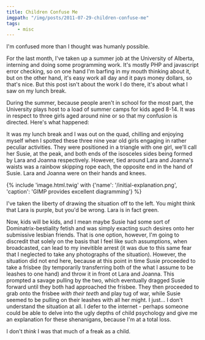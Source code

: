 ```yaml
---
title: Children Confuse Me
imgpath: "/img/posts/2011-07-29-children-confuse-me"
tags:
    - misc
---
```


I'm confused more than I thought was humanly possible.

For the last month, I've taken up a summer job at the University of Alberta, interning and doing some programming work. 
It's mostly PHP and javascript error checking, so on one hand I'm barfing in my mouth thinking about it, but on the other 
hand, it's easy work all day and it pays money dollars, so that's nice. But this post isn't about the work I do there, 
it's about what I saw on my lunch break.

During the summer, because people aren't in school for the most part, the University plays host to a load of summer 
camps for kids aged 8-14. It was in respect to three girls aged around nine or so that my confusion is directed. 
Here's what happened:

It was my lunch break and I was out on the quad, chilling and enjoying myself when I spotted these three nine year old 
girls engaging in rather peculiar activities. They were positioned in a triangle with one girl, we'll call her Susie, 
at the peak, and both ends of the isosceles sides being formed by Lara and Joanna respectively. However, 
tied around Lara and Joanna's waists was a rainbow skipping rope each, the opposite end in the hand of Susie. 
Lara and Joanna were on their hands and knees.

{% include 'image.html.twig' with {'name': '/initial-explanation.png', 'caption': 'GIMP provides excellent diagramming'} %}

I've taken the liberty of drawing the situation off to the left. You might think that Lara is purple, but you'd be wrong. 
Lara is in fact green.

Now, kids will be kids, and I mean maybe Susie had some sort of Dominatrix-bestiality fetish and was simply exacting 
such desires onto her submissive lesbian friends. That is one option, however, I'm going to discredit that solely on the 
basis that I feel like such assumptions, when broadcasted, can lead to my inevitible arrest (it was due to this same fear 
that I neglected to take any photographs of the situation). However, the situation did not end here, because at this 
point in time Susie proceeded to take a frisbee (by temporarily transferring both of the what I assume to be leashes to 
one hand) and throw it in front ot Lara and Joanna. This prompted a savage pulling by the two, which eventually dragged 
Susie forward until they both had approached the frisbee. They then proceeded to grab onto the frisbee _with their teeth_ 
and play tug of war, while Susie seemed to be pulling on their leashes with all her might. I just... I don't understand 
the situation at all. I defer to the internet - perhaps someone could be able to delve into the ugly depths of child 
psychology and give me an explanation for these shenanigans, because I'm at a total loss.

I don't _think_ I was that much of a freak as a child.